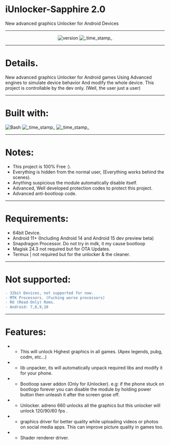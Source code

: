 # iUnlocker-Sapphire 2.0
New advanced graphics Unlocker for Android Devices
***
<div align="center">
  <!-- Version -->
   <img src="https://img.shields.io/badge/Version-v1.3.6-red.svg?longCache=true&style=popout-triangle"
     alt="version" />
  <!-- build-date -->
    <img src="https://img.shields.io/badge/build date-Julu 30, 2023-green.svg?longCache=true&style=flat-triangle"
      alt="_time_stamp_" />
</div>

***
# Details.
New advanced graphics Unlocker for Android games
Using Advanced engines to simulate device behavior 
And modify the whole device.
This project is controllable by the dev only.
(Well, the user just a user)
***
# Built with:
<div align="left">
  <!-- Bash -->
    <img src="https://img.shields.io/badge/🥇Bash-indigo.svg?longCache=true&style=popout-triangle"
      alt="Bash" />
  <!-- cpp -->
    <img src="https://img.shields.io/badge/🥈C++-white.svg?longCache=true&style=flat-triangle"
      alt="_time_stamp_" />
  <!-- c -->
    <img src="https://img.shields.io/badge/🥉 C-gray.svg?longCache=true&style=flat-triangle"
      alt="_time_stamp_" />
</div>

***

# Notes:
* This project is 100% Free :).
* Everything is hidden from the normal user, (Everything works behind the scenes).
* Anything suspicious the module automatically disable itself.
* Advanced, Well developed protection codes to protect this project.
* Advanced anti-bootloop code.

***
# Requirements:
* 64bit Device.
* Android 11+ (Including Android 14 and Android 15 dev preview beta)
* Snapdragon Processor. Do not try in mdk, it my cause bootloop
* Magisk 24.3 not required but for OTA Updates.
* Termux | not required but for the unlocker & the cleaner.
***
# Not supported:

```diff
- 32bit Devices, not supported for now.
- MTK Processors. (Fucking worse processors)
- RO (Read-Only) Roms.
- Android: 7,8,9,10
```

***


# Features:

* - This will unlock Highest graphics in all games. (Apex legends, pubg, codm, etc...)
* - lib unpacker, its will automatically unpack required libs and modify it for your phone.
* - Bootloop saver addon (Only for iUnlocker). e.g: if the phone stuck on bootlogo forever you can disable the module by holding power button then unleash it after the screen gose off.
* - Unlocker. adreno 660 unlocks all the graphics but this unlocker will unlock 120/90/60 fps .
* - graphics driver for better quality while uploading videos or photos on social media apps. This can improve picture quality in games too.
* - Shader renderer driver.
